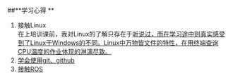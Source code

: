 ##**学习心得 **  

1. 接触Linux  
在上培训课前，我对Linux的了解只存在于<u>听说过<u>，而在学习途中则真实感受到了Linux于Windows的不同。Linux中<u>万物皆文件<u>的特性，在用终端查询CPU温度的作业体现的淋漓尽致。  
2. 学会使用git、github  
3. 接触ROS  







